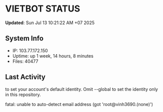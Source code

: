 # VIETBOT STATUS
**Updated**: Sun Jul 13 10:21:22 AM +07 2025

## System Info
- IP: 103.77.172.150
- Uptime: up 1 week, 14 hours, 8 minutes
- Files: 40477

## Last Activity

to set your account's default identity.
Omit --global to set the identity only in this repository.

fatal: unable to auto-detect email address (got 'root@vinh3690.(none)')
